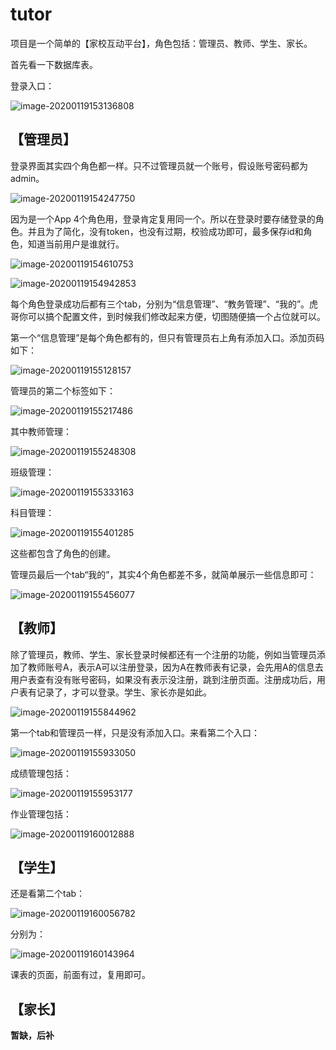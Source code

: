# tutor

项目是一个简单的【家校互动平台】，角色包括：管理员、教师、学生、家长。



首先看一下数据库表。



登录入口：

![image-20200119153136808](./README_imgs/image-20200119153136808.png)

## 【管理员】

登录界面其实四个角色都一样。只不过管理员就一个账号，假设账号密码都为admin。

![image-20200119154247750](./README_imgs/image-20200119154247750.png)

因为是一个App 4个角色用，登录肯定复用同一个。所以在登录时要存储登录的角色。并且为了简化，没有token，也没有过期，校验成功即可，最多保存id和角色，知道当前用户是谁就行。

![image-20200119154610753](./README_imgs/image-20200119154610753.png)

![image-20200119154942853](./README_imgs/image-20200119154942853.png)

每个角色登录成功后都有三个tab，分别为“信息管理”、“教务管理”、“我的”。虎哥你可以搞个配置文件，到时候我们修改起来方便，切图随便搞一个占位就可以。

第一个“信息管理”是每个角色都有的，但只有管理员右上角有添加入口。添加页码如下：

![image-20200119155128157](/Users/hxy/Documents/hd/tutor/README_imgs/image-20200119155128157.png)

管理员的第二个标签如下：

![image-20200119155217486](/Users/hxy/Documents/hd/tutor/README_imgs/image-20200119155217486.png)

其中教师管理：

![image-20200119155248308](/Users/hxy/Documents/hd/tutor/README_imgs/image-20200119155248308.png)

班级管理：

![image-20200119155333163](/Users/hxy/Documents/hd/tutor/README_imgs/image-20200119155333163.png)

科目管理：

![image-20200119155401285](/Users/hxy/Documents/hd/tutor/README_imgs/image-20200119155401285.png)

这些都包含了角色的创建。

管理员最后一个tab“我的”，其实4个角色都差不多，就简单展示一些信息即可：

![image-20200119155456077](/Users/hxy/Documents/hd/tutor/README_imgs/image-20200119155456077.png)



## 【教师】

除了管理员，教师、学生、家长登录时候都还有一个注册的功能，例如当管理员添加了教师账号A，表示A可以注册登录，因为A在教师表有记录，会先用A的信息去用户表查有没有账号密码，如果没有表示没注册，跳到注册页面。注册成功后，用户表有记录了，才可以登录。学生、家长亦是如此。

![image-20200119155844962](/Users/hxy/Documents/hd/tutor/README_imgs/image-20200119155844962.png)

第一个tab和管理员一样，只是没有添加入口。来看第二个入口：

![image-20200119155933050](/Users/hxy/Documents/hd/tutor/README_imgs/image-20200119155933050.png)

成绩管理包括：

![image-20200119155953177](/Users/hxy/Documents/hd/tutor/README_imgs/image-20200119155953177.png)

作业管理包括：

![image-20200119160012888](/Users/hxy/Documents/hd/tutor/README_imgs/image-20200119160012888.png)



## 【学生】

还是看第二个tab：

![image-20200119160056782](./README_imgs/image-20200119160056782.png)

分别为：

![image-20200119160143964](/Users/hxy/Documents/hd/tutor/README_imgs/image-20200119160143964.png)

课表的页面，前面有过，复用即可。

## 【家长】

**暂缺，后补**